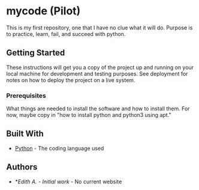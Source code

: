 # mycode (Pilot)

This is my first repository, one that I have no clue what it will do. Purpose is to practice, learn, fail, and succeed with python. 

## Getting Started

These instructions will get you a copy of the project up and running on your local machine
for development and testing purposes. See deployment for notes on how to deploy the project
on a live system.

### Prerequisites

What things are needed to install the software and how to install them. For now, maybe copy in
"how to install python and python3 using apt."

## Built With

* [Python](https://www.python.org/) - The coding language used

## Authors

* **Edith A.* - *Initial work* - No current website

